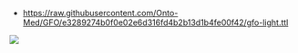 
- https://raw.githubusercontent.com/Onto-Med/GFO/e3289274b0f0e02e6d316fd4b2b13d1b4fe00f42/gfo-light.ttl

![](/assets/images/2024-09-05-10-44-38.png)
